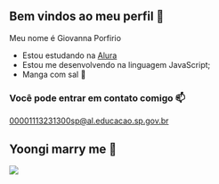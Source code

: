 ## Bem vindos ao meu perfil 💚

Meu nome é Giovanna Porfirio

- Estou estudando na [Alura](https://www.alura.com.br)
- Estou me desenvolvendo na linguagem JavaScript;
- Manga com sal 💛

 ### Você pode entrar em contato comigo 📫

 00001113231300sp@al.educacao.sp.gov.br


## Yoongi marry me 💍

 ![](https://media1.tenor.com/m/FiMek3-Ytb4AAAAC/suga-cat-crying-suga-cat.gif)
